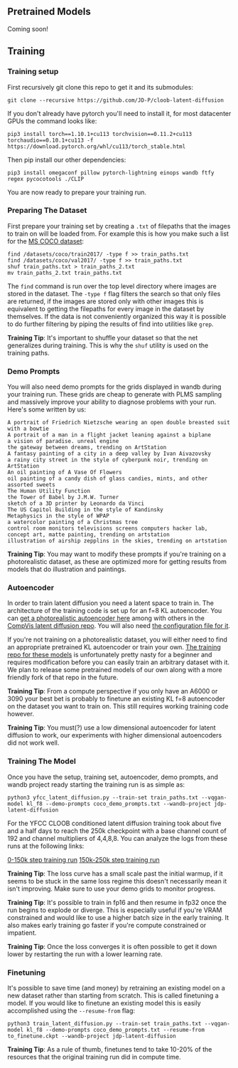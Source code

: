 ## Pretrained Models

Coming soon!

## Training

### Training setup

First recursively git clone this repo to get it and its submodules:

`git clone --recursive https://github.com/JD-P/cloob-latent-diffusion`

If you don't already have pytorch you'll need to install it, for most datacenter
GPUs the command looks like:

`pip3 install torch==1.10.1+cu113 torchvision==0.11.2+cu113 torchaudio==0.10.1+cu113 -f https://download.pytorch.org/whl/cu113/torch_stable.html`

Then pip install our other dependencies:

`pip3 install omegaconf pillow pytorch-lightning einops wandb ftfy regex pycocotools ./CLIP`

You are now ready to prepare your training run.

### Preparing The Dataset

First prepare your training set by creating a `.txt` of filepaths that the
images to train on will be loaded from. For example this is how you make such
a list for the [MS COCO dataset](https://paperswithcode.com/dataset/coco):

```
find /datasets/coco/train2017/ -type f >> train_paths.txt
find /datasets/coco/val2017/ -type f >> train_paths.txt
shuf train_paths.txt > train_paths_2.txt
mv train_paths_2.txt train_paths.txt 
```

The `find` command is run over the top level directory where images are stored
in the dataset. The `-type f` flag filters the search so that only files are returned,
if the images are stored only with other images this is equivalent to getting the
filepaths for every image in the dataset by themselves. If the data is not conveniently
organized this way it is possible to do further filtering by piping the results
of find into utilities like `grep`.


**Training Tip**: It's important to shuffle your dataset so that the net generalizes
during training. This is why the `shuf` utility is used on the training paths.

### Demo Prompts

You will also need demo prompts for the grids displayed in wandb during your
training run. These grids are cheap to generate with PLMS sampling and massively
improve your ability to diagnose problems with your run. Here's some written by us:

```
A portrait of Friedrich Nietzsche wearing an open double breasted suit with a bowtie
A portrait of a man in a flight jacket leaning against a biplane
a vision of paradise. unreal engine
the gateway between dreams, trending on ArtStation
A fantasy painting of a city in a deep valley by Ivan Aivazovsky
a rainy city street in the style of cyberpunk noir, trending on ArtStation
An oil painting of A Vase Of Flowers
oil painting of a candy dish of glass candies, mints, and other assorted sweets
The Human Utility Function
the Tower of Babel by J.M.W. Turner
sketch of a 3D printer by Leonardo da Vinci
The US Capitol Building in the style of Kandinsky
Metaphysics in the style of WPAP
a watercolor painting of a Christmas tree
control room monitors televisions screens computers hacker lab, concept art, matte painting, trending on artstation
illustration of airship zepplins in the skies, trending on artstation
```

**Training Tip**: You may want to modify these prompts if you're training on
a photorealistic dataset, as these are optimized more for getting results from
models that do illustration and paintings.

### Autoencoder

In order to train latent diffusion you need a latent space to train in. The
architecture of the training code is set up for an f=8 KL autoencoder. You can
[get a photorealistic autoencoder here](https://ommer-lab.com/files/latent-diffusion/kl-f8.zip)
among with others in the [CompVis latent diffusion repo](https://github.com/CompVis/latent-diffusion).
You will also need [the configuration file for it](https://raw.githubusercontent.com/CompVis/latent-diffusion/main/configs/autoencoder/autoencoder_kl_32x32x4.yaml).

If you're not training on a photorealistic dataset, you will either need to find an
appropriate pretrained KL autoencoder or train your own. [The training repo for
these models](https://github.com/CompVis/latent-diffusion) is unfortunately pretty
nasty for a beginner and requires modification before you can easily train an
arbitrary dataset with it. We plan to release some pretrained models of our own
along with a more friendly fork of that repo in the future.

**Training Tip**: From a compute perspective if you only have an A6000 or 3090
your best bet is probably to finetune an existing KL f=8 autoencoder on the dataset
you want to train on. This still requires working training code however.

**Training Tip**: You must(?) use a low dimensional autoencoder for latent diffusion
to work, our experiments with higher dimensional autoencoders did not work well.

### Training The Model

Once you have the setup, training set, autoencoder, demo prompts, and wandb project ready
starting the training run is as simple as:

`python3 yfcc_latent_diffusion.py --train-set train_paths.txt --vqgan-model kl_f8 --demo-prompts coco_demo_prompts.txt --wandb-project jdp-latent-diffusion`

For the YFCC CLOOB conditioned latent diffusion training took about five and a
half days to reach the 250k checkpoint with a base channel count of 192 and
channel multipliers of 4,4,8,8. You can analyze the logs from these runs at the
following links:

[0-150k step training run](https://wandb.ai/jdp/jdp-latent-diffusion/runs/1dv7xxrg?workspace=user-jdp)
[150k-250k step training run](https://wandb.ai/jdp/jdp-latent-diffusion/runs/258cmlpw?workspace=user-jdp)

**Training Tip**: The loss curve has a small scale past the initial warmup, if it
seems to be stuck in the same loss regime this doesn't necessarily mean it isn't
improving. Make sure to use your demo grids to monitor progress.

**Training Tip**: It's possible to train in fp16 and then resume in fp32
once the run begins to explode or diverge. This is especially useful if you're VRAM
constrained and would like to use a higher batch size in the early training. It
also makes early training go faster if you're compute constrained or impatient.

**Training Tip**: Once the loss converges it is often possible to get it down lower
by restarting the run with a lower learning rate. 

### Finetuning

It's possible to save time (and money) by retraining an existing model on a new
dataset rather than starting from scratch. This is called finetuning a model. If
you would like to finetune an existing model this is easily accomplished using
the `--resume-from` flag:

`python3 train_latent_diffusion.py --train-set train_paths.txt --vqgan-model kl_f8 --demo-prompts coco_demo_prompts.txt --resume-from to_finetune.ckpt --wandb-project jdp-latent-diffusion`

**Training Tip**: As a rule of thumb, finetunes tend to take 10-20% of the resources
that the original training run did in compute time.